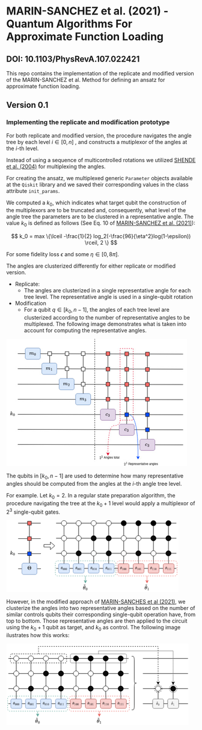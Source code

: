 # MARIN-SANCHEZ et al. (2021) - Quantum Algorithms For Approximate Function Loading
## DOI: 10.1103/PhysRevA.107.022421

This repo contains the implementation of the replicate 
and modified version of the MARIN-SANCHEZ et al. Method for 
defining an ansatz for approximate function loading.

## Version 0.1
### Implementing the replicate and modification prototype

For both replicate and modified version, the procedure navigates the angle tree by each level $i \in [0, n]$ , and constructs a mutiplexor of the angles at the $i$-th level.

Instead of using a sequence of multicontrolled rotations we utilized [SHENDE et al. (2004)](https://arxiv.org/abs/quant-ph/0406176) for multiplexing the angles.

For creating the ansatz, we multiplexed generic `Parameter` objects available at the `Qiskit` library and we saved their corresponding values in the class attribute `init_params`.

We computed a $k_0$, which indicates what target qubit the construction of the multiplexors are to be truncated and, consequently, what level of the angle tree the parameters are to be clustered in a representative angle. The value $k_0$ is defined as follows (See Eq. 10 of [MARIN-SANCHEZ et al. (2021)](https://journals.aps.org/pra/abstract/10.1103/PhysRevA.107.022421)): 

$$
 k_0 = max \{\lceil -\frac{1}{2} log_2(-\frac{96}{\eta^2}log(1-\epsilon)) \rceil, 2 \}
$$

For some fidelity loss $\epsilon$ and some $\eta \in [0, 8\pi]$.

The angles are clusterized differently for either replicate or modified version.

- Replicate:
    - The angles are clusterized in a single representative angle for each tree level. The representative angle is used in a single-qubit rotation
- Modification
    - For a qubit $q \in [k_0, n-1]$, the angles of each tree level are clusterized according to the number of representative angles to be multiplexed.
    The following image demonstrates what is taken into account for computing the representative angles.

![Cluster](images/muxed-cluster-clusterizing-circuit-example.jpg)
    
   The qubits in $[k_0, n-1]$ are used to determine how many representative angles should be computed from the angles at the $i$-th angle tree level.

   For example. Let $k_0 = 2$. In a regular state preparation algorithm, the procedure navigating the tree at the $k_0+1$ level would apply a multiplexor of $2^3$ single-qubit gates.
        
![Angles](images/muxed-cluster-clusterizing-8angles.drawio.png)
    
   However, in the modified approach of [MARIN-SANCHES et al (2021)](https://journals.aps.org/pra/abstract/10.1103/PhysRevA.107.022421), we clusterize the angles into two representative angles based on the number of similar controls qubits their corresponding single-qubit operation have, from top to bottom. Those representative angles are then applied to the circuit using the $k_0+1$ qubit as target, and $k_0$ as control. The following image ilustrates how this works:

![muxed-cluster](images/muxed-cluster-applying-clusters.drawio.png)
